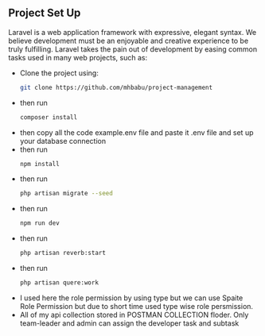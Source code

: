 

## Project Set Up

Laravel is a web application framework with expressive, elegant syntax. We believe development must be an enjoyable and creative experience to be truly fulfilling. Laravel takes the pain out of development by easing common tasks used in many web projects, such as:

- Clone the project using:
   ```bash
   git clone https://github.com/mhbabu/project-management
- then run
   ````bash
   composer install
- then copy all the code example.env file and paste it .env file and set up your database connection
- then run
   ````bash
   npm install
- then run
   ````bash
   php artisan migrate --seed
- then run
   ````bash
   npm run dev

- then run
   ````bash
   php artisan reverb:start
- then run
   ````bash
   php artisan quere:work
- I used here the role permission by using type but we can use Spaite Role Permission but due to short time used type wise role persmission.
- All of my api collection stored in POSTMAN COLLECTION floder. Only team-leader and admin can assign the developer task and subtask




